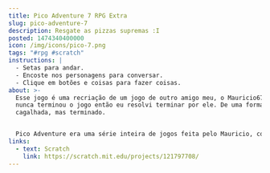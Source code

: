 ```yaml
---
title: Pico Adventure 7 RPG Extra
slug: pico-adventure-7
description: Resgate as pizzas supremas :I
posted: 1474340400000
icon: /img/icons/pico-7.png
tags: "#rpg #scratch"
instructions: |
  - Setas para andar.
  - Encoste nos personagens para conversar.
  - Clique em botões e coisas para fazer coisas.
about: >-
  Esse jogo é uma recriação de um jogo de outro amigo meu, o Mauricio678. Ele
  nunca terminou o jogo então eu resolvi terminar por ele. De uma forma bem
  cagalhada, mas terminado.


  Pico Adventure era uma série inteira de jogos feita pelo Mauricio, com muitos jogos, que, apesar de super simples e curtos, eram como se fosse um evento. Me inspirei bastante nele!
links:
  - text: Scratch
    link: https://scratch.mit.edu/projects/121797708/
---
```


<scratch url="https://scratch.mit.edu/projects/121797708/"></scratch>
